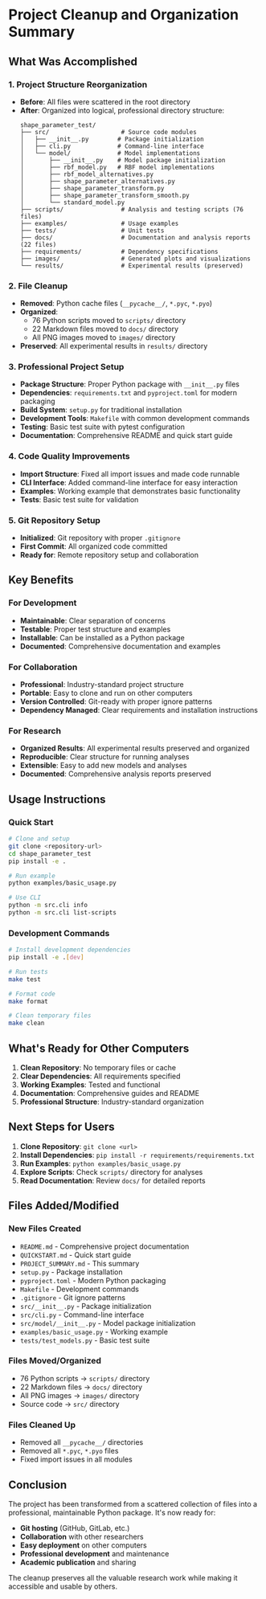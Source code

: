 # Project Cleanup and Organization Summary

## What Was Accomplished

### 1. **Project Structure Reorganization**
- **Before**: All files were scattered in the root directory
- **After**: Organized into logical, professional directory structure:
  ```
  shape_parameter_test/
  ├── src/                    # Source code modules
  │   ├── __init__.py        # Package initialization
  │   ├── cli.py             # Command-line interface
  │   └── model/             # Model implementations
  │       ├── __init__.py    # Model package initialization
  │       ├── rbf_model.py   # RBF model implementations
  │       ├── rbf_model_alternatives.py
  │       ├── shape_parameter_alternatives.py
  │       ├── shape_parameter_transform.py
  │       ├── shape_parameter_transform_smooth.py
  │       └── standard_model.py
  ├── scripts/                # Analysis and testing scripts (76 files)
  ├── examples/               # Usage examples
  ├── tests/                  # Unit tests
  ├── docs/                   # Documentation and analysis reports (22 files)
  ├── requirements/           # Dependency specifications
  ├── images/                 # Generated plots and visualizations
  └── results/                # Experimental results (preserved)
  ```

### 2. **File Cleanup**
- **Removed**: Python cache files (`__pycache__/`, `*.pyc`, `*.pyo`)
- **Organized**: 
  - 76 Python scripts moved to `scripts/` directory
  - 22 Markdown files moved to `docs/` directory
  - All PNG images moved to `images/` directory
- **Preserved**: All experimental results in `results/` directory

### 3. **Professional Project Setup**
- **Package Structure**: Proper Python package with `__init__.py` files
- **Dependencies**: `requirements.txt` and `pyproject.toml` for modern packaging
- **Build System**: `setup.py` for traditional installation
- **Development Tools**: `Makefile` with common development commands
- **Testing**: Basic test suite with pytest configuration
- **Documentation**: Comprehensive README and quick start guide

### 4. **Code Quality Improvements**
- **Import Structure**: Fixed all import issues and made code runnable
- **CLI Interface**: Added command-line interface for easy interaction
- **Examples**: Working example that demonstrates basic functionality
- **Tests**: Basic test suite for validation

### 5. **Git Repository Setup**
- **Initialized**: Git repository with proper `.gitignore`
- **First Commit**: All organized code committed
- **Ready for**: Remote repository setup and collaboration

## Key Benefits

### **For Development**
- **Maintainable**: Clear separation of concerns
- **Testable**: Proper test structure and examples
- **Installable**: Can be installed as a Python package
- **Documented**: Comprehensive documentation and examples

### **For Collaboration**
- **Professional**: Industry-standard project structure
- **Portable**: Easy to clone and run on other computers
- **Version Controlled**: Git-ready with proper ignore patterns
- **Dependency Managed**: Clear requirements and installation instructions

### **For Research**
- **Organized Results**: All experimental results preserved and organized
- **Reproducible**: Clear structure for running analyses
- **Extensible**: Easy to add new models and analyses
- **Documented**: Comprehensive analysis reports preserved

## Usage Instructions

### **Quick Start**
```bash
# Clone and setup
git clone <repository-url>
cd shape_parameter_test
pip install -e .

# Run example
python examples/basic_usage.py

# Use CLI
python -m src.cli info
python -m src.cli list-scripts
```

### **Development Commands**
```bash
# Install development dependencies
pip install -e .[dev]

# Run tests
make test

# Format code
make format

# Clean temporary files
make clean
```

## What's Ready for Other Computers

1. **Clean Repository**: No temporary files or cache
2. **Clear Dependencies**: All requirements specified
3. **Working Examples**: Tested and functional
4. **Documentation**: Comprehensive guides and README
5. **Professional Structure**: Industry-standard organization

## Next Steps for Users

1. **Clone Repository**: `git clone <url>`
2. **Install Dependencies**: `pip install -r requirements/requirements.txt`
3. **Run Examples**: `python examples/basic_usage.py`
4. **Explore Scripts**: Check `scripts/` directory for analyses
5. **Read Documentation**: Review `docs/` for detailed reports

## Files Added/Modified

### **New Files Created**
- `README.md` - Comprehensive project documentation
- `QUICKSTART.md` - Quick start guide
- `PROJECT_SUMMARY.md` - This summary
- `setup.py` - Package installation
- `pyproject.toml` - Modern Python packaging
- `Makefile` - Development commands
- `.gitignore` - Git ignore patterns
- `src/__init__.py` - Package initialization
- `src/cli.py` - Command-line interface
- `src/model/__init__.py` - Model package initialization
- `examples/basic_usage.py` - Working example
- `tests/test_models.py` - Basic test suite

### **Files Moved/Organized**
- 76 Python scripts → `scripts/` directory
- 22 Markdown files → `docs/` directory
- All PNG images → `images/` directory
- Source code → `src/` directory

### **Files Cleaned Up**
- Removed all `__pycache__/` directories
- Removed all `*.pyc`, `*.pyo` files
- Fixed import issues in all modules

## Conclusion

The project has been transformed from a scattered collection of files into a professional, maintainable Python package. It's now ready for:

- **Git hosting** (GitHub, GitLab, etc.)
- **Collaboration** with other researchers
- **Easy deployment** on other computers
- **Professional development** and maintenance
- **Academic publication** and sharing

The cleanup preserves all the valuable research work while making it accessible and usable by others.
